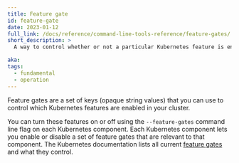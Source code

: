 ```yaml
---
title: Feature gate
id: feature-gate
date: 2023-01-12
full_link: /docs/reference/command-line-tools-reference/feature-gates/
short_description: >
  A way to control whether or not a particular Kubernetes feature is enabled.

aka:
tags:
  - fundamental
  - operation
---
```


Feature gates are a set of keys (opaque string values) that you can use to control which
Kubernetes features are enabled in your cluster.

<!--more-->

You can turn these features on or off using the `--feature-gates` command line flag on each Kubernetes component.
Each Kubernetes component lets you enable or disable a set of feature gates that are relevant to that component.
The Kubernetes documentation lists all current
[feature gates](/docs/reference/command-line-tools-reference/feature-gates/) and what they control.
